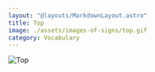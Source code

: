 ```yaml
---
layout: "@layouts/MarkdownLayout.astro"
title: Top
image: ./assets/images-of-signs/top.gif
category: Vocabulary
---
```


![Top](@signs/top.gif)
